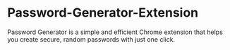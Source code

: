 # Password-Generator-Extension
Password Generator is a simple and efficient Chrome extension that helps you create secure, random passwords with just one click.

